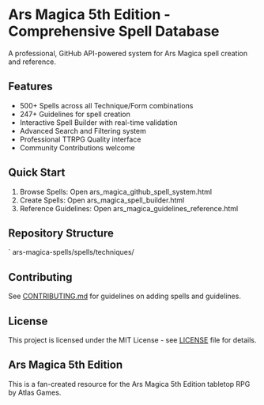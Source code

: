 ﻿# Ars Magica 5th Edition - Comprehensive Spell Database

A professional, GitHub API-powered system for Ars Magica spell creation and reference.

## Features

- 500+ Spells across all Technique/Form combinations
- 247+ Guidelines for spell creation
- Interactive Spell Builder with real-time validation
- Advanced Search and Filtering system
- Professional TTRPG Quality interface
- Community Contributions welcome

## Quick Start

1. Browse Spells: Open ars_magica_github_spell_system.html
2. Create Spells: Open ars_magica_spell_builder.html  
3. Reference Guidelines: Open ars_magica_guidelines_reference.html

## Repository Structure

`
ars-magica-spells/spells/techniques/

## Contributing

See [CONTRIBUTING.md](CONTRIBUTING.md) for guidelines on adding spells and guidelines.

## License

This project is licensed under the MIT License - see [LICENSE](LICENSE) file for details.

## Ars Magica 5th Edition

This is a fan-created resource for the Ars Magica 5th Edition tabletop RPG by Atlas Games.
